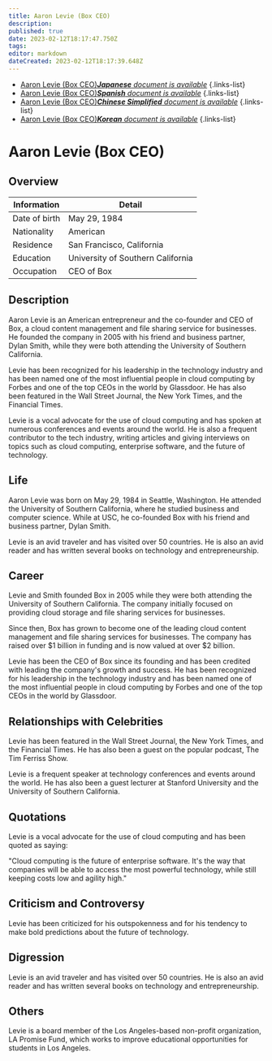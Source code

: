 ```yaml
---
title: Aaron Levie (Box CEO)
description: 
published: true
date: 2023-02-12T18:17:47.750Z
tags: 
editor: markdown
dateCreated: 2023-02-12T18:17:39.648Z
---
```


- [Aaron Levie (Box CEO)***Japanese** document is available*](/ja/Knowledge-base/Dictionary/Person/aaron-levie-box-ceo)
{.links-list}
- [Aaron Levie (Box CEO)***Spanish** document is available*](/es/Knowledge-base/Dictionary/Person/aaron-levie-box-ceo)
{.links-list}
- [Aaron Levie (Box CEO)***Chinese Simplified** document is available*](/zh/Knowledge-base/Dictionary/Person/aaron-levie-box-ceo)
{.links-list}
- [Aaron Levie (Box CEO)***Korean** document is available*](/ko/Knowledge-base/Dictionary/Person/aaron-levie-box-ceo)
{.links-list}


# Aaron Levie (Box CEO)

## Overview

| Information | Detail |
| ---------- | ------ |
| Date of birth | May 29, 1984 |
| Nationality | American |
| Residence | San Francisco, California |
| Education | University of Southern California |
| Occupation | CEO of Box |

## Description

Aaron Levie is an American entrepreneur and the co-founder and CEO of Box, a cloud content management and file sharing service for businesses. He founded the company in 2005 with his friend and business partner, Dylan Smith, while they were both attending the University of Southern California.

Levie has been recognized for his leadership in the technology industry and has been named one of the most influential people in cloud computing by Forbes and one of the top CEOs in the world by Glassdoor. He has also been featured in the Wall Street Journal, the New York Times, and the Financial Times.

Levie is a vocal advocate for the use of cloud computing and has spoken at numerous conferences and events around the world. He is also a frequent contributor to the tech industry, writing articles and giving interviews on topics such as cloud computing, enterprise software, and the future of technology.

## Life

Aaron Levie was born on May 29, 1984 in Seattle, Washington. He attended the University of Southern California, where he studied business and computer science. While at USC, he co-founded Box with his friend and business partner, Dylan Smith.

Levie is an avid traveler and has visited over 50 countries. He is also an avid reader and has written several books on technology and entrepreneurship.

## Career

Levie and Smith founded Box in 2005 while they were both attending the University of Southern California. The company initially focused on providing cloud storage and file sharing services for businesses.

Since then, Box has grown to become one of the leading cloud content management and file sharing services for businesses. The company has raised over $1 billion in funding and is now valued at over $2 billion.

Levie has been the CEO of Box since its founding and has been credited with leading the company's growth and success. He has been recognized for his leadership in the technology industry and has been named one of the most influential people in cloud computing by Forbes and one of the top CEOs in the world by Glassdoor.

## Relationships with Celebrities

Levie has been featured in the Wall Street Journal, the New York Times, and the Financial Times. He has also been a guest on the popular podcast, The Tim Ferriss Show.

Levie is a frequent speaker at technology conferences and events around the world. He has also been a guest lecturer at Stanford University and the University of Southern California.

## Quotations

Levie is a vocal advocate for the use of cloud computing and has been quoted as saying:

"Cloud computing is the future of enterprise software. It's the way that companies will be able to access the most powerful technology, while still keeping costs low and agility high."

## Criticism and Controversy

Levie has been criticized for his outspokenness and for his tendency to make bold predictions about the future of technology.

## Digression

Levie is an avid traveler and has visited over 50 countries. He is also an avid reader and has written several books on technology and entrepreneurship.

## Others

Levie is a board member of the Los Angeles-based non-profit organization, LA Promise Fund, which works to improve educational opportunities for students in Los Angeles.